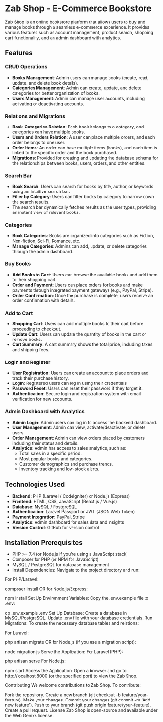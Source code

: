 # Zab Shop - E-Commerce Bookstore

Zab Shop is an online bookstore platform that allows users to buy and manage books through a seamless e-commerce experience. It provides various features such as account management, product search, shopping cart functionality, and an admin dashboard with analytics.

## Features

### CRUD Operations
- **Books Management**: Admin users can manage books (create, read, update, and delete book details).
- **Categories Management**: Admin can create, update, and delete categories for better organization of books.
- **Users Management**: Admin can manage user accounts, including activating or deactivating accounts.

### Relations and Migrations
- **Book-Categories Relation**: Each book belongs to a category, and categories can have multiple books.
- **Users and Orders Relation**: A user can place multiple orders, and each order belongs to one user.
- **Order Items**: An order can have multiple items (books), and each item is linked to the specific order and the book purchased.
- **Migrations**: Provided for creating and updating the database schema for the relationships between books, users, orders, and other entities.

### Search Bar
- **Book Search**: Users can search for books by title, author, or keywords using an intuitive search bar.
- **Filter by Category**: Users can filter books by category to narrow down the search results.
- The search bar dynamically fetches results as the user types, providing an instant view of relevant books.

### Categories
- **Book Categories**: Books are organized into categories such as Fiction, Non-fiction, Sci-Fi, Romance, etc.
- **Manage Categories**: Admins can add, update, or delete categories through the admin dashboard.

### Buy Books
- **Add Books to Cart**: Users can browse the available books and add them to their shopping cart.
- **Order and Payment**: Users can place orders for books and make payments through integrated payment gateways (e.g., PayPal, Stripe).
- **Order Confirmation**: Once the purchase is complete, users receive an order confirmation with details.

### Add to Cart
- **Shopping Cart**: Users can add multiple books to their cart before proceeding to checkout.
- **Update Cart**: Users can update the quantity of books in the cart or remove books.
- **Cart Summary**: A cart summary shows the total price, including taxes and shipping fees.

### Login and Register
- **User Registration**: Users can create an account to place orders and track their purchase history.
- **Login**: Registered users can log in using their credentials.
- **Password Reset**: Users can reset their password if they forget it.
- **Authentication**: Secure login and registration system with email verification for new accounts.

### Admin Dashboard with Analytics
- **Admin Login**: Admin users can log in to access the backend dashboard.
- **User Management**: Admin can view, activate/deactivate, or delete users.
- **Order Management**: Admin can view orders placed by customers, including their status and details.
- **Analytics**: Admin has access to sales analytics, such as:
  - Total sales in a specific period.
  - Most popular books and categories.
  - Customer demographics and purchase trends.
  - Inventory tracking and low-stock alerts.

## Technologies Used
- **Backend**: PHP (Laravel / CodeIgniter) or Node.js (Express)
- **Frontend**: HTML, CSS, JavaScript (React.js / Vue.js)
- **Database**: MySQL / PostgreSQL
- **Authentication**: Laravel Passport or JWT (JSON Web Token)
- **Payment Integration**: PayPal, Stripe
- **Analytics**: Admin dashboard for sales data and insights
- **Version Control**: GitHub for version control

## Installation Prerequisites
- PHP >= 7.4 (or Node.js if you're using a JavaScript stack)
- Composer for PHP (or NPM for JavaScript)
- MySQL / PostgreSQL for database management
- Install Dependencies:
Navigate to the project directory and run:

For PHP/Laravel:

composer install
OR for Node.js/Express:

npm install
Set Up Environment Variables:
Copy the .env.example file to .env:


cp .env.example .env
Set Up Database:
Create a database in MySQL/PostgreSQL.
Update .env file with your database credentials.
Run Migrations:
To create the necessary database tables and relations:

For Laravel:

php artisan migrate
OR for Node.js (if you use a migration script):

node migration.js
Serve the Application:
For Laravel (PHP):

php artisan serve
For Node.js:

npm start
Access the Application:
Open a browser and go to http://localhost:8000 (or the specified port) to view the Zab Shop.

Contributing
We welcome contributions to Zab Shop. To contribute:

Fork the repository.
Create a new branch (git checkout -b feature/your-feature).
Make your changes.
Commit your changes (git commit -m 'Add new feature').
Push to your branch (git push origin feature/your-feature).
Create a pull request.
License
Zab Shop is open-source and available under the Web Genixs license.































